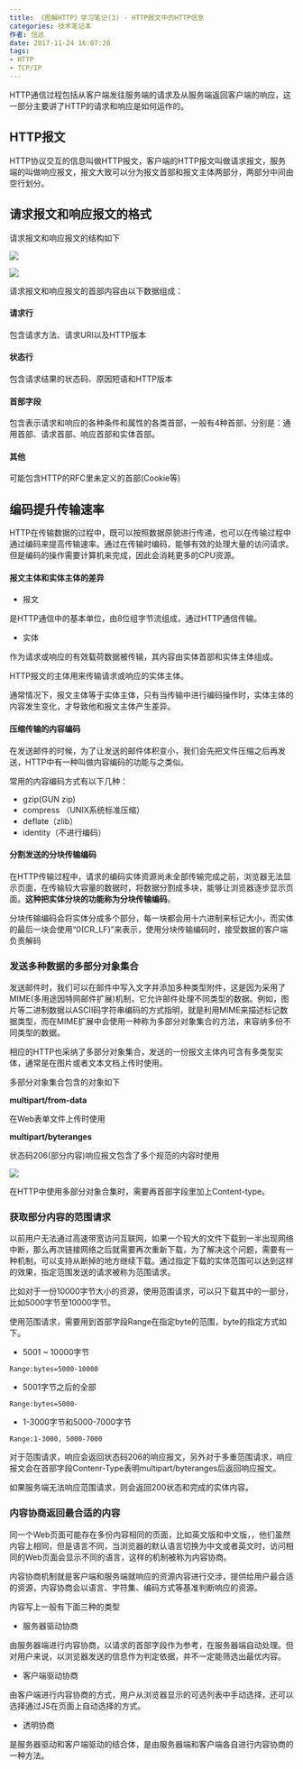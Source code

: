 ```yaml
---
title: 《图解HTTP》学习笔记(3) - HTTP报文中的HTTP信息
categories: 技术笔记本
作者: 信达
date: 2017-11-24 16:07:28
tags: 
- HTTP
- TCP/IP
---
```


HTTP通信过程包括从客户端发往服务端的请求及从服务端返回客户端的响应，这一部分主要讲了HTTP的请求和响应是如何运作的。

<!--more-->
## HTTP报文

HTTP协议交互的信息叫做HTTP报文，客户端的HTTP报文叫做请求报文，服务端的叫做响应报文，报文大致可以分为报文首部和报文主体两部分，两部分中间由空行划分。

## 请求报文和响应报文的格式

请求报文和响应报文的结构如下

![](http://ouf94m87t.bkt.clouddn.com/WX20171123-224432.png)

![](http://ouf94m87t.bkt.clouddn.com/WX20171123-224517.png)



请求报文和响应报文的首部内容由以下数据组成：

#### 请求行

包含请求方法、请求URI以及HTTP版本

#### 状态行

包含请求结果的状态码、原因短语和HTTP版本

#### 首部字段

包含表示请求和响应的各种条件和属性的各类首部，一般有4种首部，分别是：通用首部、请求首部、响应首部和实体首部。

#### 其他

可能包含HTTP的RFC里未定义的首部(Cookie等)



## 编码提升传输速率

HTTP在传输数据的过程中，既可以按照数据原貌进行传递，也可以在传输过程中通过编码来提高传输速率。通过在传输时编码，能够有效的处理大量的访问请求。但是编码的操作需要计算机来完成，因此会消耗更多的CPU资源。

 #### 报文主体和实体主体的差异

- 报文

是HTTP通信中的基本单位，由8位组字节流组成，通过HTTP通信传输。

- 实体

作为请求或响应的有效载荷数据被传输，其内容由实体首部和实体主体组成。

HTTP报文的主体用来传输请求或响应的实体主体。

通常情况下，报文主体等于实体主体，只有当传输中进行编码操作时，实体主体的内容发生变化，才导致他和报文主体产生差异。

#### 压缩传输的内容编码

在发送邮件的时候，为了让发送的邮件体积变小，我们会先把文件压缩之后再发送，HTTP中有一种叫做内容编码的功能与之类似。

常用的内容编码方式有以下几种：

- gzip(GUN zip)
- compress （UNIX系统标准压缩）
- deflate（zlib）
- identity（不进行编码）

#### 分割发送的分块传输编码

在HTTP传输过程中，请求的编码实体资源尚未全部传输完成之前，浏览器无法显示页面，在传输较大容量的数据时，将数据分割成多块，能够让浏览器逐步显示页面。**这种把实体分块的功能称为分块传输编码**。

分块传输编码会将实体分成多个部分，每一块都会用十六进制来标记大小，而实体的最后一块会使用“0(CR_LF)”来表示，使用分块传输编码时，接受数据的客户端负责解码

### 发送多种数据的多部分对象集合

发送邮件时，我们可以在邮件中写入文字并添加多种类型附件，这是因为采用了MIME(多用途因特网邮件扩展)机制，它允许邮件处理不同类型的数据。例如，图片等二进制数据以ASCII码字符串编码的方式指明，就是利用MIME来描述标记数据类型，而在MIME扩展中会使用一种称为多部分对象集合的方法，来容纳多份不同类型的数据。

相应的HTTP也采纳了多部分对象集合，发送的一份报文主体内可含有多类型实体，通常是在图片或者文本文档上传时使用。

多部分对象集合包含的对象如下

**multipart/from-data**

在Web表单文件上传时使用

**multipart/byteranges**

状态码206(部分内容)响应报文包含了多个规范的内容时使用

![](http://ouf94m87t.bkt.clouddn.com/%E5%9B%BE%E8%A7%A3HTTP+%E5%BD%A9%E8%89%B2%E7%89%88%2540www.java1234.com.png)

在HTTP中使用多部分对象合集时，需要再首部字段里加上Content-type。

### 获取部分内容的范围请求

以前用户无法通过高速带宽访问互联网，如果一个较大的文件下载到一半出现网络中断，那么再次链接网络之后就需要再次重新下载，为了解决这个问题，需要有一种机制，可以支持从断掉的地方继续下载。通过指定下载的实体范围可以达到这样的效果，指定范围发送的请求被称为范围请求。

比如对于一份10000字节大小的资源，使用范围请求，可以只下载其中的一部分，比如5000字节至10000字节。

使用范围请求，需要用到首部字段Range在指定byte的范围，byte的指定方式如下。

- 5001 ~ 10000字节

```
Range:bytes=5000-10000
```

- 5001字节之后的全部

```
Range:bytes=5000-
```

- 1-3000字节和5000-7000字节

```
Range:1-3000, 5000-7000
```

对于范围请求，响应会返回状态码206的响应报文，另外对于多重范围请求，响应报文会在首部字段Contenr-Type表明multipart/byteranges后返回响应报文。

如果服务端无法响应范围请求，则会返回200状态和完成的实体内容。

### 内容协商返回最合适的内容

同一个Web页面可能存在多份内容相同的页面，比如英文版和中文版，，他们虽然内容上相同，但是语言不同，当浏览器的默认语言切换为中文或者英文时，访问相同的Web页面会显示不同的语言，这样的机制被称为内容协商。

内容协商机制就是客户端和服务端就响应的资源内容进行交涉，提供给用户最合适的资源，内容协商会以语言、字符集、编码方式等基准判断响应的资源。

内容写上一般有下面三种的类型

- 服务器驱动协商

由服务器端进行内容协商，以请求的首部字段作为参考，在服务器端自动处理。但对用户来说，以浏览器发送的信息作为判定依据，并不一定能筛选出最优内容。

- 客户端驱动协商

由客户端进行内容协商的方式，用户从浏览器显示的可选列表中手动选择，还可以选择通过JS在页面上自动选择的方式。

- 透明协商

是服务器驱动和客户端驱动的结合体，是由服务器端和客户端各自进行内容协商的一种方法。

